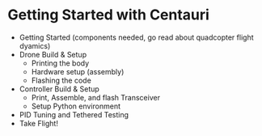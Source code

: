 # Getting Started with Centauri

- Getting Started (components needed, go read about quadcopter flight dyamics)
- Drone Build & Setup
    - Printing the body
    - Hardware setup (assembly)
    - Flashing the code
- Controller Build & Setup
    - Print, Assemble, and flash Transceiver
    - Setup Python environment
- PID Tuning and Tethered Testing
- Take Flight!